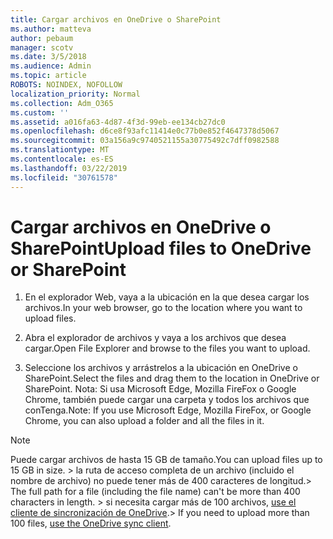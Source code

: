 ```yaml
---
title: Cargar archivos en OneDrive o SharePoint
ms.author: matteva
author: pebaum
manager: scotv
ms.date: 3/5/2018
ms.audience: Admin
ms.topic: article
ROBOTS: NOINDEX, NOFOLLOW
localization_priority: Normal
ms.collection: Adm_O365
ms.custom: ''
ms.assetid: a016fa63-4d87-4f3d-99eb-ee134cb27dc0
ms.openlocfilehash: d6ce8f93afc11414e0c77b0e852f4647378d5067
ms.sourcegitcommit: 03a156a9c9740521155a30775492c7dff0982588
ms.translationtype: MT
ms.contentlocale: es-ES
ms.lasthandoff: 03/22/2019
ms.locfileid: "30761578"
---
```

# <a name="upload-files-to-onedrive-or-sharepoint"></a><span data-ttu-id="44bdd-102">Cargar archivos en OneDrive o SharePoint</span><span class="sxs-lookup"><span data-stu-id="44bdd-102">Upload files to OneDrive or SharePoint</span></span>

1. <span data-ttu-id="44bdd-103">En el explorador Web, vaya a la ubicación en la que desea cargar los archivos.</span><span class="sxs-lookup"><span data-stu-id="44bdd-103">In your web browser, go to the location where you want to upload files.</span></span>
    
2. <span data-ttu-id="44bdd-104">Abra el explorador de archivos y vaya a los archivos que desea cargar.</span><span class="sxs-lookup"><span data-stu-id="44bdd-104">Open File Explorer and browse to the files you want to upload.</span></span>
    
3. <span data-ttu-id="44bdd-105">Seleccione los archivos y arrástrelos a la ubicación en OneDrive o SharePoint.</span><span class="sxs-lookup"><span data-stu-id="44bdd-105">Select the files and drag them to the location in OneDrive or SharePoint.</span></span> <span data-ttu-id="44bdd-106">Nota: Si usa Microsoft Edge, Mozilla FireFox o Google Chrome, también puede cargar una carpeta y todos los archivos que conTenga.</span><span class="sxs-lookup"><span data-stu-id="44bdd-106">Note: If you use Microsoft Edge, Mozilla FireFox, or Google Chrome, you can also upload a folder and all the files in it.</span></span>
    
> [!NOTE]
>  <span data-ttu-id="44bdd-107">Puede cargar archivos de hasta 15 GB de tamaño.</span><span class="sxs-lookup"><span data-stu-id="44bdd-107">You can upload files up to 15 GB in size.</span></span> <span data-ttu-id="44bdd-108">> la ruta de acceso completa de un archivo (incluido el nombre de archivo) no puede tener más de 400 caracteres de longitud.</span><span class="sxs-lookup"><span data-stu-id="44bdd-108">>  The full path for a file (including the file name) can't be more than 400 characters in length.</span></span> <span data-ttu-id="44bdd-109">> si necesita cargar más de 100 archivos, [use el cliente de sincronización de OneDrive](https://go.microsoft.com/fwlink/?linkid=866427).</span><span class="sxs-lookup"><span data-stu-id="44bdd-109">>  If you need to upload more than 100 files, [use the OneDrive sync client](https://go.microsoft.com/fwlink/?linkid=866427).</span></span> 
  

